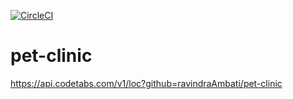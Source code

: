 [![CircleCI](https://circleci.com/gh/ravindraAmbati/pet-clinic/tree/master.svg?style=svg)](https://circleci.com/gh/ravindraAmbati/pet-clinic/tree/master)
# pet-clinic

https://api.codetabs.com/v1/loc?github=ravindraAmbati/pet-clinic

